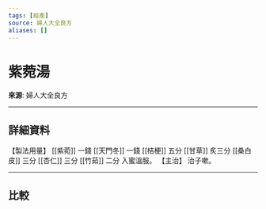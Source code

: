 ```yaml
---
tags: [經產]
source: 婦人大全良方
aliases: []
---
```


# 紫菀湯

**來源**: 婦人大全良方  

---

## 詳細資料
【製法用量】 [[紫菀]] 一錢 [[天門冬]] 一錢 [[桔梗]] 五分 [[甘草]] 炙三分 [[桑白皮]] 三分 [[杏仁]] 三分 [[竹茹]] 二分
入蜜溫服。
【主治】
治子嗽。

---

## 比較
